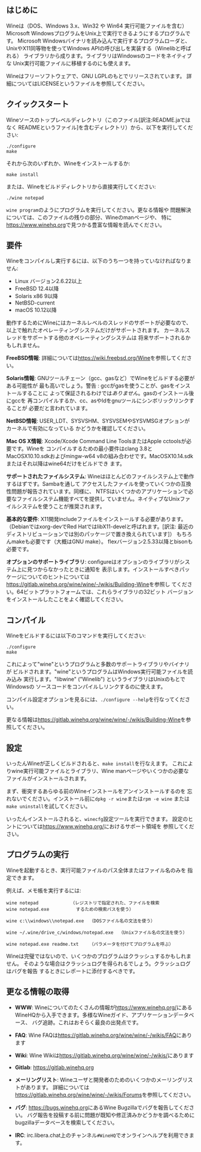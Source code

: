 ## はじめに

Wineは（DOS、Windows 3.x、Win32 や Win64 実行可能ファイルを含む）Microsoft
WindowsプログラムをUnix上で実行できるようにするプログラムです。
Microsoft Windowsバイナリを読み込んで実行するプログラムローダと、
UnixやX11同等物を使ってWindows APIの呼び出しを実装する（Winelibと呼ばれる）
ライブラリから成ります。ライブラリはWindowsのコードをネイティブな
Unix実行可能ファイルに移植するのにも使えます。

Wineはフリーソフトウェアで、GNU LGPLのもとでリリースされています。
詳細についてはLICENSEというファイルを参照してください。


## クイックスタート

Wineソースのトップレベルディレクトリ（このファイル[訳注:README.jaではなく
READMEというファイル]を含むディレクトリ）から、以下を実行してください:

```
./configure
make
```

それから次のいずれか、Wineをインストールするか:

```
make install
```

または、Wineをビルドディレクトリから直接実行してください:

```
./wine notepad
```

`wine program`のようにプログラムを実行してください。更なる情報や
問題解決については、このファイルの残りの部分、Wineのmanページや、
特に<https://www.winehq.org>で見つかる豊富な情報を読んでください。


## 要件

Wineをコンパイルし実行するには、以下のうち一つを持っていなければなりません:

- Linux バージョン2.6.22以上
- FreeBSD 12.4以降
- Solaris x86 9以降
- NetBSD-current
- macOS 10.12以降

動作するためにWineにはカーネルレベルのスレッドのサポートが必要なので、
以上で触れたオペレーティングシステムだけがサポートされます。
カーネルスレッドをサポートする他のオペレーティングシステムは
将来サポートされるかもしれません。

**FreeBSD情報**:
  詳細については<https://wiki.freebsd.org/Wine>を参照してください。

**Solaris情報**:
  GNUツールチェーン（gcc、gasなど）でWineをビルドする必要がある可能性が
  最も高いでしょう。警告 : gccがgasを使うことが、gasをインストールすることに
  よって保証されるわけでは*ありません*。gasのインストール後にgccを
  再コンパイルするか、cc、asやldをgnuツールにシンボリックリンクすることが
  必要だと言われています。

**NetBSD情報**:
  USER_LDT、SYSVSHM、SYSVSEMやSYSVMSGオプションがカーネルで有効になっている
  かどうかを確認してください。

**Mac OS X情報**:
  Xcode/Xcode Command Line ToolsまたはApple cctoolsが必要です。Wineを
  コンパイルするための最小要件はclang 3.8とMacOSX10.10.sdkおよびmingw-w64
  v8の組み合わせです。MacOSX10.14.sdkまたはそれ以降はwine64だけをビルドでき
  ます。

**サポートされたファイルシステム**:
  Wineはほとんどのファイルシステム上で動作するはずです。Sambaを通して
  アクセスしたファイルを使っていくつかの互換性問題が報告されています。同様に、
  NTFSはいくつかのアプリケーションで必要なファイルシステム機能すべてを提供し
  ていません。ネイティブなUnixファイルシステムを使うことが推奨されます。

**基本的な要件**:
  X11開発includeファイルをインストールする必要があります。
  （Debianではxorg-devでRed HatではlibX11-develと呼ばれます。[訳注: 最近の
    ディストリビューションでは別のパッケージで置き換えられています]）
  もちろんmakeも必要です（大概はGNU make）。
  flexバージョン2.5.33以降とbisonも必要です。

**オプションのサポートライブラリ**:
  configureはオプションのライブラリがシステム上に見つからなかったときに通知を
  表示します。インストールすべきパッケージについてのヒントについては
  <https://gitlab.winehq.org/wine/wine/-/wikis/Building-Wine>を参照し
  てください。64ビットプラットフォームでは、これらライブラリの32ビット
  バージョンをインストールしたことをよく確認してください。


## コンパイル

Wineをビルドするには以下のコマンドを実行してください:

```
./configure
make
```

これによって"wine"というプログラムと多数のサポートライブラリやバイナリが
ビルドされます。"wine"というプログラムはWindows実行可能ファイルを読み込み
実行します。"libwine" ("Winelib") というライブラリはUnixのもとでWindowsの
ソースコードをコンパイルしリンクするのに使えます。

コンパイル設定オプションを見るには、`./configure --help`を行なってください。

更なる情報は<https://gitlab.winehq.org/wine/wine/-/wikis/Building-Wine>を参照してください。


## 設定

いったんWineが正しくビルドされると、`make install`を行なえます。
これによりwine実行可能ファイルとライブラリ、Wine manページやいくつかの必要な
ファイルがインストールされます。

まず、衝突するあらゆる前のWineインストールをアンインストールするのを
忘れないでください。インストール前に`dpkg -r wine`または`rpm -e wine`
または`make uninstall`を試してください。

いったんインストールされると、`winecfg`設定ツールを実行できます。
設定のヒントについては<https://www.winehq.org/>におけるサポート領域を
参照してください。


## プログラムの実行

Wineを起動するとき、実行可能ファイルのパス全体またはファイル名のみを
指定できます。

例えば、メモ帳を実行するには:

```
wine notepad            （レジストリで指定された、ファイルを検索
wine notepad.exe          するための検索パスを使う）

wine c:\\windows\\notepad.exe  （DOSファイル名の文法を使う）

wine ~/.wine/drive_c/windows/notepad.exe  （Unixファイル名の文法を使う）

wine notepad.exe readme.txt    （パラメータを付けてプログラムを呼ぶ）
```

Wineは完璧ではないので、いくつかのプログラムはクラッシュするかもしれません。
そのような場合はクラッシュログを得られるでしょう。クラッシュログはバグを報告
するときにレポートに添付するべきです。


## 更なる情報の取得

- **WWW**: Wineについてのたくさんの情報が<https://www.winehq.org/>にある
        WineHQから入手できます。多様なWineガイド、アプリケーションデータベース、
	バグ追跡。これはおそらく最良の出発点です。

- **FAQ**: Wine FAQは<https://gitlab.winehq.org/wine/wine/-/wikis/FAQ>にあります

- **Wiki**: Wine Wikiは<https://gitlab.winehq.org/wine/wine/-/wikis/>にあります

- **Gitlab**: <https://gitlab.winehq.org>

- **メーリングリスト**:
	Wineユーザと開発者のためのいくつかのメーリングリストがあります。
	詳細については<https://gitlab.winehq.org/wine/wine/-/wikis/Forums>を参照してください。

- **バグ**: <https://bugs.winehq.org>にあるWine Bugzillaでバグを報告してください。
        バグ報告を投稿する前に問題が既知や修正済みかどうかを調べるために
	bugzillaデータベースを検索してください。

- **IRC**: irc.libera.chat上のチャンネル`#WineHQ`でオンラインヘルプを利用できます。
